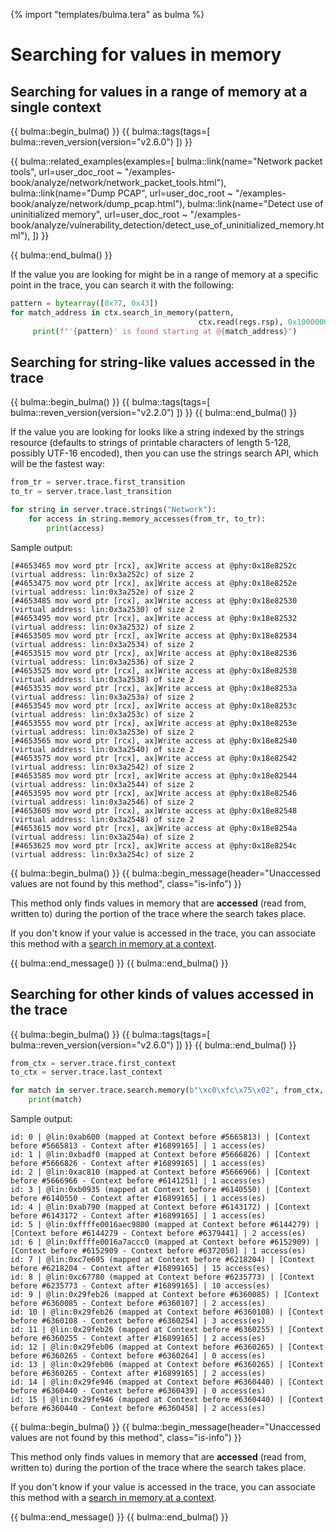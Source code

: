 {% import "templates/bulma.tera" as bulma %}

# Searching for values in memory

## Searching for values in a range of memory at a single context

{{ bulma::begin_bulma() }}
{{ bulma::tags(tags=[
bulma::reven_version(version="v2.6.0")
]) }}

{{ bulma::related_examples(examples=[
  bulma::link(name="Network packet tools", url=user_doc_root ~ "/examples-book/analyze/network/network_packet_tools.html"),
  bulma::link(name="Dump PCAP", url=user_doc_root ~ "/examples-book/analyze/network/dump_pcap.html"),
  bulma::link(name="Detect use of uninitialized memory", url=user_doc_root ~ "/examples-book/analyze/vulnerability_detection/detect_use_of_uninitialized_memory.html"),
]) }}

{{ bulma::end_bulma() }}

If the value you are looking for might be in a range of memory at a specific point in the trace, you can search it with the following:

```py
pattern = bytearray([0x77, 0x43])
for match_address in ctx.search_in_memory(pattern,
                                          ctx.read(regs.rsp), 0x1000000):
     print(f"'{pattern}' is found starting at @{match_address}")
```

## Searching for string-like values accessed in the trace

{{ bulma::begin_bulma() }}
{{ bulma::tags(tags=[
bulma::reven_version(version="v2.2.0")
]) }}
{{ bulma::end_bulma() }}

If the value you are looking for looks like a string indexed by the strings resource (defaults to strings of printable characters of length 5-128, possibly UTF-16 encoded), then you can use the strings search API, which will be the fastest way:

```py
from_tr = server.trace.first_transition
to_tr = server.trace.last_transition

for string in server.trace.strings("Network"):
    for access in string.memory_accesses(from_tr, to_tr):
        print(access)
```

Sample output:

```
[#4653465 mov word ptr [rcx], ax]Write access at @phy:0x18e8252c (virtual address: lin:0x3a252c) of size 2
[#4653475 mov word ptr [rcx], ax]Write access at @phy:0x18e8252e (virtual address: lin:0x3a252e) of size 2
[#4653485 mov word ptr [rcx], ax]Write access at @phy:0x18e82530 (virtual address: lin:0x3a2530) of size 2
[#4653495 mov word ptr [rcx], ax]Write access at @phy:0x18e82532 (virtual address: lin:0x3a2532) of size 2
[#4653505 mov word ptr [rcx], ax]Write access at @phy:0x18e82534 (virtual address: lin:0x3a2534) of size 2
[#4653515 mov word ptr [rcx], ax]Write access at @phy:0x18e82536 (virtual address: lin:0x3a2536) of size 2
[#4653525 mov word ptr [rcx], ax]Write access at @phy:0x18e82538 (virtual address: lin:0x3a2538) of size 2
[#4653535 mov word ptr [rcx], ax]Write access at @phy:0x18e8253a (virtual address: lin:0x3a253a) of size 2
[#4653545 mov word ptr [rcx], ax]Write access at @phy:0x18e8253c (virtual address: lin:0x3a253c) of size 2
[#4653555 mov word ptr [rcx], ax]Write access at @phy:0x18e8253e (virtual address: lin:0x3a253e) of size 2
[#4653565 mov word ptr [rcx], ax]Write access at @phy:0x18e82540 (virtual address: lin:0x3a2540) of size 2
[#4653575 mov word ptr [rcx], ax]Write access at @phy:0x18e82542 (virtual address: lin:0x3a2542) of size 2
[#4653585 mov word ptr [rcx], ax]Write access at @phy:0x18e82544 (virtual address: lin:0x3a2544) of size 2
[#4653595 mov word ptr [rcx], ax]Write access at @phy:0x18e82546 (virtual address: lin:0x3a2546) of size 2
[#4653605 mov word ptr [rcx], ax]Write access at @phy:0x18e82548 (virtual address: lin:0x3a2548) of size 2
[#4653615 mov word ptr [rcx], ax]Write access at @phy:0x18e8254a (virtual address: lin:0x3a254a) of size 2
[#4653625 mov word ptr [rcx], ax]Write access at @phy:0x18e8254c (virtual address: lin:0x3a254c) of size 2
```

{{ bulma::begin_bulma() }}
{{ bulma::begin_message(header="Unaccessed values are not found by this method", class="is-info") }}
<p>
    This method only finds values in memory that are <strong>accessed</strong> (read from, written to) during the portion of the trace where the search takes place.
</p>
<p>
    If you don't know if your value is accessed in the trace, you can associate this method with a <a href="#searching-for-values-in-a-range-of-memory-at-a-single-context">search in memory at a context</a>.
</p>
{{ bulma::end_message() }}
{{ bulma::end_bulma() }}


## Searching for other kinds of values accessed in the trace

{{ bulma::begin_bulma() }}
{{ bulma::tags(tags=[
bulma::reven_version(version="v2.6.0")
]) }}
{{ bulma::end_bulma() }}

```py
from_ctx = server.trace.first_context
to_ctx = server.trace.last_context

for match in server.trace.search.memory(b"\xc0\xfc\x75\x02", from_ctx, to_ctx).matches():
    print(match)
```

Sample output:

```
id: 0 | @lin:0xab600 (mapped at Context before #5665813) | [Context before #5665813 - Context after #16899165] | 1 access(es)
id: 1 | @lin:0xbadf0 (mapped at Context before #5666826) | [Context before #5666826 - Context after #16899165] | 1 access(es)
id: 2 | @lin:0xac810 (mapped at Context before #5666966) | [Context before #5666966 - Context before #6141251] | 1 access(es)
id: 3 | @lin:0xb0935 (mapped at Context before #6140550) | [Context before #6140550 - Context after #16899165] | 1 access(es)
id: 4 | @lin:0xab790 (mapped at Context before #6143172) | [Context before #6143172 - Context after #16899165] | 1 access(es)
id: 5 | @lin:0xffffe0016aec9800 (mapped at Context before #6144279) | [Context before #6144279 - Context before #6379441] | 2 access(es)
id: 6 | @lin:0xffffe0016a7accc0 (mapped at Context before #6152909) | [Context before #6152909 - Context before #6372050] | 1 access(es)
id: 7 | @lin:0xc7e605 (mapped at Context before #6218204) | [Context before #6218204 - Context after #16899165] | 15 access(es)
id: 8 | @lin:0xc67780 (mapped at Context before #6235773) | [Context before #6235773 - Context after #16899165] | 10 access(es)
id: 9 | @lin:0x29feb26 (mapped at Context before #6360085) | [Context before #6360085 - Context before #6360107] | 2 access(es)
id: 10 | @lin:0x29feb26 (mapped at Context before #6360108) | [Context before #6360108 - Context before #6360254] | 3 access(es)
id: 11 | @lin:0x29feb26 (mapped at Context before #6360255) | [Context before #6360255 - Context after #16899165] | 2 access(es)
id: 12 | @lin:0x29feb06 (mapped at Context before #6360265) | [Context before #6360265 - Context before #6360264] | 0 access(es)
id: 13 | @lin:0x29feb06 (mapped at Context before #6360265) | [Context before #6360265 - Context after #16899165] | 2 access(es)
id: 14 | @lin:0x29fe946 (mapped at Context before #6360440) | [Context before #6360440 - Context before #6360439] | 0 access(es)
id: 15 | @lin:0x29fe946 (mapped at Context before #6360440) | [Context before #6360440 - Context before #6360458] | 2 access(es)
```

{{ bulma::begin_bulma() }}
{{ bulma::begin_message(header="Unaccessed values are not found by this method", class="is-info") }}
<p>
    This method only finds values in memory that are <strong>accessed</strong> (read from, written to) during the portion of the trace where the search takes place.
</p>
<p>
    If you don't know if your value is accessed in the trace, you can associate this method with a <a href="#searching-for-values-in-a-range-of-memory-at-a-single-context">search in memory at a context</a>.
</p>
{{ bulma::end_message() }}
{{ bulma::end_bulma() }}
